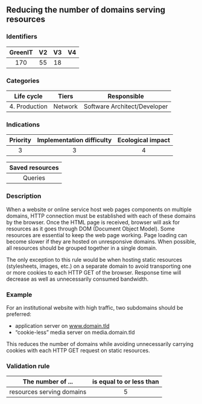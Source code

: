 ## Reducing the number of domains serving resources

### Identifiers

| GreenIT |  V2  |  V3  |  V4  |
|:-------:|:----:|:----:|:----:|
|   170   | 55  | 18  |      |

### Categories

| Life cycle |  Tiers  |  Responsible  |
|:---------:|:----:|:----:|
| 4. Production | Network | Software Architect/Developer |

### Indications

| Priority |      Implementation difficulty       |  Ecological impact    |
|:-------------------:|:-------------------------:|:---------------------:|
| 3 | 3 | 4 |

|Saved resources                                    |
|:----------------------------------------------------------:|
|  Queries  |

### Description

When a website or online service host web pages components on multiple domains, HTTP connection must be established with each of these domains by the browser. Once the HTML page is received,
browser will ask for resources as it goes through DOM (Document Object Model).
Some resources are essential to keep the web page working. Page loading can become slower if they are hosted on unresponsive domains. When possible, all resources should be grouped together in a single domain.

The only exception to this rule would be when hosting static resources (stylesheets, images, etc.) on a separate domain
to avoid transporting one or more cookies to each HTTP GET of the browser. Response time will decrease as well as unnecessarily consumed bandwidth.

### Example

For an institutional website with high traffic, two subdomains should be preferred:
  - application server on www.domain.tld 
  - “cookie-less” media server on media.domain.tld

This reduces the number of domains while avoiding unnecessarily carrying cookies with each HTTP GET request on static resources.

### Validation rule

| The number of ...     | is equal to or less than   |  
|-------------------|:-------------------------:|
| resources serving domains   |  5 |
